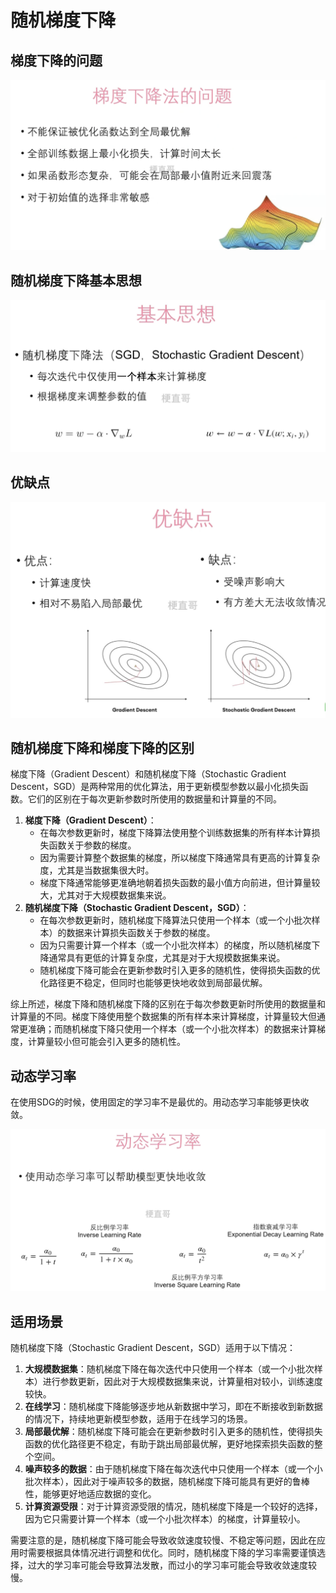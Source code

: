 # 随机梯度下降



## 梯度下降的问题



![](Images/27.png)



## 随机梯度下降基本思想



![](Images/28.png)



## 优缺点

![](Images/29.png)





## 随机梯度下降和梯度下降的区别

梯度下降（Gradient Descent）和随机梯度下降（Stochastic Gradient Descent，SGD）是两种常用的优化算法，用于更新模型参数以最小化损失函数。它们的区别在于每次更新参数时所使用的数据量和计算量的不同。

1. **梯度下降（Gradient Descent）**：
   - 在每次参数更新时，梯度下降算法使用整个训练数据集的所有样本计算损失函数关于参数的梯度。
   - 因为需要计算整个数据集的梯度，所以梯度下降通常具有更高的计算复杂度，尤其是当数据集很大时。
   - 梯度下降通常能够更准确地朝着损失函数的最小值方向前进，但计算量较大，尤其对于大规模数据集来说。
2. **随机梯度下降（Stochastic Gradient Descent，SGD）**：
   - 在每次参数更新时，随机梯度下降算法只使用一个样本（或一个小批次样本）的数据来计算损失函数关于参数的梯度。
   - 因为只需要计算一个样本（或一个小批次样本）的梯度，所以随机梯度下降通常具有更低的计算复杂度，尤其是对于大规模数据集来说。
   - 随机梯度下降可能会在更新参数时引入更多的随机性，使得损失函数的优化路径更不稳定，但同时也能够更快地收敛到局部最优解。

综上所述，梯度下降和随机梯度下降的区别在于每次参数更新时所使用的数据量和计算量的不同。梯度下降使用整个数据集的所有样本来计算梯度，计算量较大但通常更准确；而随机梯度下降只使用一个样本（或一个小批次样本）的数据来计算梯度，计算量较小但可能会引入更多的随机性。



## 动态学习率

在使用SDG的时候，使用固定的学习率不是最优的。用动态学习率能够更快收敛。

![](Images/30.png)



## 适用场景



随机梯度下降（Stochastic Gradient Descent，SGD）适用于以下情况：

1. **大规模数据集**：随机梯度下降在每次迭代中只使用一个样本（或一个小批次样本）进行参数更新，因此对于大规模数据集来说，计算量相对较小，训练速度较快。
2. **在线学习**：随机梯度下降能够逐步地从新数据中学习，即在不断接收到新数据的情况下，持续地更新模型参数，适用于在线学习的场景。
3. **局部最优解**：随机梯度下降可能会在更新参数时引入更多的随机性，使得损失函数的优化路径更不稳定，有助于跳出局部最优解，更好地探索损失函数的整个空间。
4. **噪声较多的数据**：由于随机梯度下降在每次迭代中只使用一个样本（或一个小批次样本），因此对于噪声较多的数据，随机梯度下降可能具有更好的鲁棒性，能够更好地适应数据的变化。
5. **计算资源受限**：对于计算资源受限的情况，随机梯度下降是一个较好的选择，因为它只需要计算一个样本（或一个小批次样本）的梯度，计算量较小。

需要注意的是，随机梯度下降可能会导致收敛速度较慢、不稳定等问题，因此在应用时需要根据具体情况进行调整和优化。同时，随机梯度下降的学习率需要谨慎选择，过大的学习率可能会导致算法发散，而过小的学习率可能会导致收敛速度较慢。
